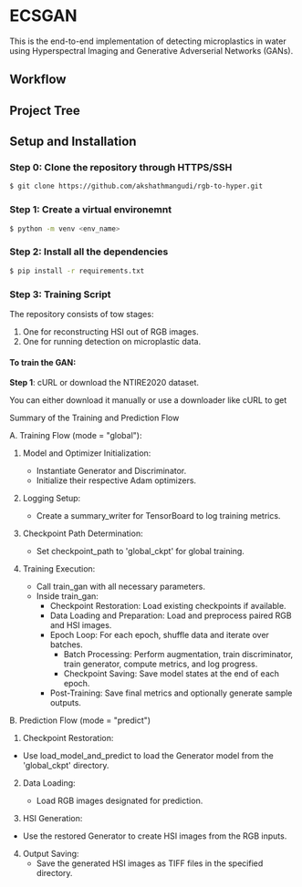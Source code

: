 # ECSGAN
This is the end-to-end implementation of detecting microplastics in water using Hyperspectral Imaging and Generative Adverserial Networks (GANs).

## Workflow

## Project Tree

## Setup and Installation
### Step 0: Clone the repository through HTTPS/SSH
```bash
$ git clone https://github.com/akshathmangudi/rgb-to-hyper.git
```

### Step 1: Create a virtual environemnt 
```bash
$ python -m venv <env_name>
```

### Step 2: Install all the dependencies 
```bash
$ pip install -r requirements.txt
```

### Step 3: Training Script

The repository consists of tow stages:
1. One for reconstructing HSI out of RGB images. 
2. One for running detection on microplastic data. 

#### To train the GAN: 
**Step 1**: cURL or download the NTIRE2020 dataset. 

You can either download it manually or use a downloader like cURL to get 


Summary of the Training and Prediction Flow

A. Training Flow (mode = "global"):

1. Model and Optimizer Initialization:
   - Instantiate Generator and Discriminator.
   - Initialize their respective Adam optimizers.

2. Logging Setup:
   - Create a summary_writer for TensorBoard to log training metrics.

3. Checkpoint Path Determination:
     - Set checkpoint_path to 'global_ckpt' for global training.

4. Training Execution:
   - Call train_gan with all necessary parameters.
   - Inside train_gan:
     - Checkpoint Restoration: Load existing checkpoints if available.
     - Data Loading and Preparation: Load and preprocess paired RGB and HSI images.
     - Epoch Loop: For each epoch, shuffle data and iterate over batches.
       - Batch Processing: Perform augmentation, train discriminator, train generator, compute metrics, and log progress.
       - Checkpoint Saving: Save model states at the end of each epoch.
     - Post-Training: Save final metrics and optionally generate sample outputs.


B. Prediction Flow (mode = "predict")

1. Checkpoint Restoration:
  - Use load_model_and_predict to load the Generator model from the 'global_ckpt' directory.

2. Data Loading:
   - Load RGB images designated for prediction.

3. HSI Generation:
  - Use the restored Generator to create HSI images from the RGB inputs.

4. Output Saving:
   - Save the generated HSI images as TIFF files in the specified directory.
